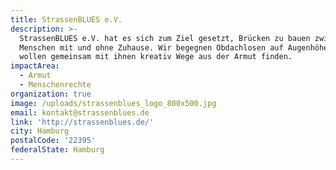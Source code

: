 ```yaml
---
title: StrassenBLUES e.V.
description: >-
  StrassenBLUES e.V. hat es sich zum Ziel gesetzt, Brücken zu bauen zwischen
  Menschen mit und ohne Zuhause. Wir begegnen Obdachlosen auf Augenhöhe und
  wollen gemeinsam mit ihnen kreativ Wege aus der Armut finden. 
impactArea:
  - Armut
  - Menschenrechte
organization: true
image: /uploads/strassenblues_logo_800x500.jpg
email: kontakt@strassenblues.de
link: 'http://strassenblues.de/'
city: Hamburg
postalCode: '22395'
federalState: Hamburg
---
```


